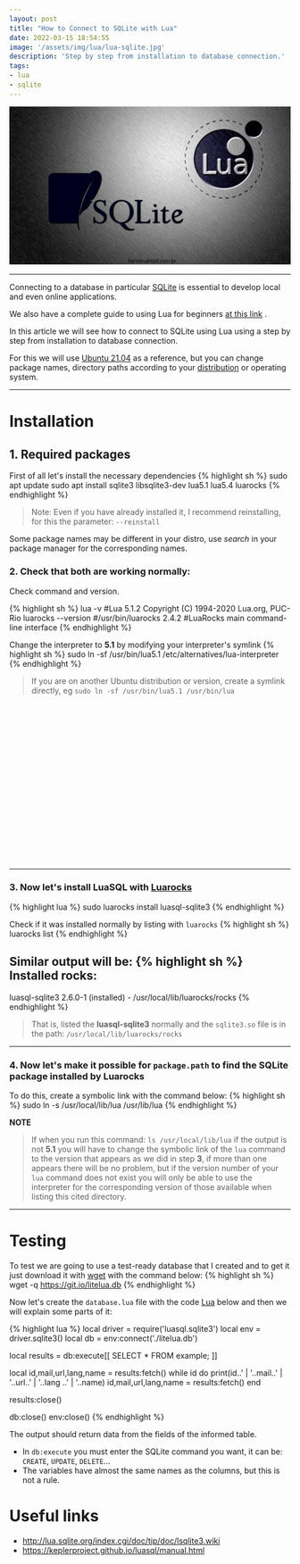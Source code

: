 ```yaml
---
layout: post
title: "How to Connect to SQLite with Lua"
date: 2022-03-15 18:54:55
image: '/assets/img/lua/lua-sqlite.jpg'
description: 'Step by step from installation to database connection.'
tags:
- lua
- sqlite
---
```


![How to Connect to SQLite with Lua](/assets/img/lua/lua-sqlite.jpg)

---

Connecting to a database in particular [SQLite](https://www.sqlite.org/) is essential to develop local and even online applications.

We also have a complete guide to using Lua for beginners [at this link](https://terminalroot.com/definitive-guide-to-lua-for-beginners/) .

In this article we will see how to connect to SQLite using Lua using a step by step from installation to database connection.

For this we will use [Ubuntu 21.04](https://terminalroot.com/tags#ubuntu) as a reference, but you can change package names, directory paths according to your [distribution](https://terminalroot.com/tags#distro) or operating system.

---

# Installation

## 1. Required packages
First of all let's install the necessary dependencies
{% highlight sh %}
sudo apt update
sudo apt install sqlite3 libsqlite3-dev lua5.1 lua5.4 luarocks
{% endhighlight %}
> Note: Even if you have already installed it, I recommend reinstalling, for this the parameter: `--reinstall`

Some package names may be different in your distro, use *search* in your package manager for the corresponding names.

### 2. Check that both are working normally:
Check command and version.

{% highlight sh %}
lua -v
#Lua 5.1.2 Copyright (C) 1994-2020 Lua.org, PUC-Rio
luarocks --version
#/usr/bin/luarocks 2.4.2
#LuaRocks main command-line interface
{% endhighlight %}

Change the interpreter to **5.1** by modifying your interpreter's symlink
{% highlight sh %}
sudo ln -sf /usr/bin/lua5.1 /etc/alternatives/lua-interpreter
{% endhighlight %}
> If you are on another Ubuntu distribution or version, create a symlink directly, eg `sudo ln -sf /usr/bin/lua5.1 /usr/bin/lua`


<!-- SQUARE - GAMES ROOT -->
<script async src="//pagead2.googlesyndication.com/pagead/js/adsbygoogle.js"></script>
<ins class="adsbygoogle"
style="display:inline-block;width:336px;height:280px"
data-ad-client="ca-pub-2838251107855362"
data-ad-slot="5351066970"></ins>
<script>
(adsbygoogle = window.adsbygoogle || []).push({});
</script>

---

### 3. Now let's install LuaSQL with [Luarocks](https://terminalroot.com/definitive-guide-to-lua-for-beginners#luarocks)
{% highlight lua %}
sudo luarocks install luasql-sqlite3
{% endhighlight %}

Check if it was installed normally by listing with `luarocks`
{% highlight sh %}
luarocks list
{% endhighlight %}

Similar output will be:
{% highlight sh %}
Installed rocks:
----------------

luasql-sqlite3
   2.6.0-1 (installed) - /usr/local/lib/luarocks/rocks
{% endhighlight %}
> That is, listed the **luasql-sqlite3** normally and the `sqlite3.so` file is in the path: `/usr/local/lib/luarocks/rocks`

---

### 4. Now let's make it possible for `package.path` to find the SQLite package installed by Luarocks
To do this, create a symbolic link with the command below:
{% highlight sh %}
sudo ln -s /usr/local/lib/lua /usr/lib/lua
{% endhighlight %}

**NOTE**
> If when you run this command: `ls /usr/local/lib/lua` if the output is not **5.1** you will have to change the symbolic link of the `lua` command to the version that appears as we did in step **3**, if more than one appears there will be no problem, but if the version number of your `lua` command does not exist you will only be able to use the interpreter for the corresponding version of those available when listing this cited directory.

---

# Testing
To test we are going to use a test-ready database that I created and to get it just download it with [wget](https://www.gnu.org/software/wget/) with the command below:
{% highlight sh %}
wget -q https://git.io/litelua.db
{% endhighlight %}

Now let's create the `database.lua` file with the code [Lua](https://terminalroot.com/tags#lua) below and then we will explain some parts of it:

{% highlight lua %}
local driver = require('luasql.sqlite3')
local env = driver.sqlite3()
local db = env:connect('./litelua.db')

local results = db:execute[[
  SELECT * FROM example;
]]

local id,mail,url,lang,name = results:fetch()
while id do
  print(id..' | '..mail..' | '..url..' | '..lang ..' | '..name)
  id,mail,url,lang,name = results:fetch()
end

results:close()

db:close()
env:close()
{% endhighlight %}

The output should return data from the fields of the informed table.

+ In `db:execute` you must enter the SQLite command you want, it can be: `CREATE`, `UPDATE`, `DELETE`...
+ The variables have almost the same names as the columns, but this is not a rule.

# Useful links
+ <http://lua.sqlite.org/index.cgi/doc/tip/doc/lsqlite3.wiki>
+ <https://keplerproject.github.io/luasql/manual.html>

